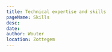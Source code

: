```yaml
---
title: Technical expertise and skills
pageName: Skills
desc:
date:
author: Wouter
location: Zottegem
---
```


